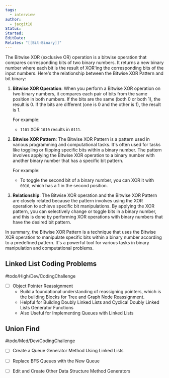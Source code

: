```yaml
---
tags:
  - interview
author:
  - jacgit18
Status: 
Started: 
EditDate: 
Relates: "[[Bit-Binary]]"
---
```



The Bitwise XOR (exclusive OR) operation is a bitwise operation that compares corresponding bits of two binary numbers. It returns a new binary number where each bit is the result of XOR'ing the corresponding bits of the input numbers. Here's the relationship between the Bitwise XOR Pattern and bit binary:

1. **Bitwise XOR Operation**: When you perform a Bitwise XOR operation on two binary numbers, it compares each pair of bits from the same position in both numbers. If the bits are the same (both 0 or both 1), the result is 0. If the bits are different (one is 0 and the other is 1), the result is 1. 

   For example:
   - `1101` XOR `1010` results in `0111`.

2. **Bitwise XOR Pattern**: The Bitwise XOR Pattern is a pattern used in various programming and computational tasks. It's often used for tasks like toggling or flipping specific bits within a binary number. The pattern involves applying the Bitwise XOR operation to a binary number with another binary number that has a specific bit pattern.

   For example:
   - To toggle the second bit of a binary number, you can XOR it with `0010`, which has a 1 in the second position.

3. **Relationship**: The Bitwise XOR operation and the Bitwise XOR Pattern are closely related because the pattern involves using the XOR operation to achieve specific bit manipulations. By applying the XOR pattern, you can selectively change or toggle bits in a binary number, and this is done by performing XOR operations with binary numbers that have the desired bit pattern.

In summary, the Bitwise XOR Pattern is a technique that uses the Bitwise XOR operation to manipulate specific bits within a binary number according to a predefined pattern. It's a powerful tool for various tasks in binary manipulation and computational problems.






## Linked List Coding Problems
#todo/High/Dev/CodingChallenge 
- [ ] Object Pointer Reassignment
	- Build a foundational understanding of reassigning pointers, which is the building Blocks for Tree and Graph Node Reassignment.  
	- Helpful for Building Doubly Linked Lists and Cyclical Doubly Linked Lists Generator Functions
	- Also Useful for Implementing Queues with Linked Lists




## Union Find
#todo/Med/Dev/CodingChallenge 
- [ ] Create a Queue Generator Method Using Linked Lists
- [ ] Replace BFS Queues with the New Queue
- [ ] Edit and Create Other Data Structure Method Generators

